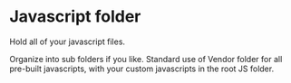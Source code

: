 # Javascript folder

Hold all of your javascript files.

Organize into sub folders if you like. Standard use of Vendor folder for all pre-built javascripts, with your custom javascripts in the root JS folder.